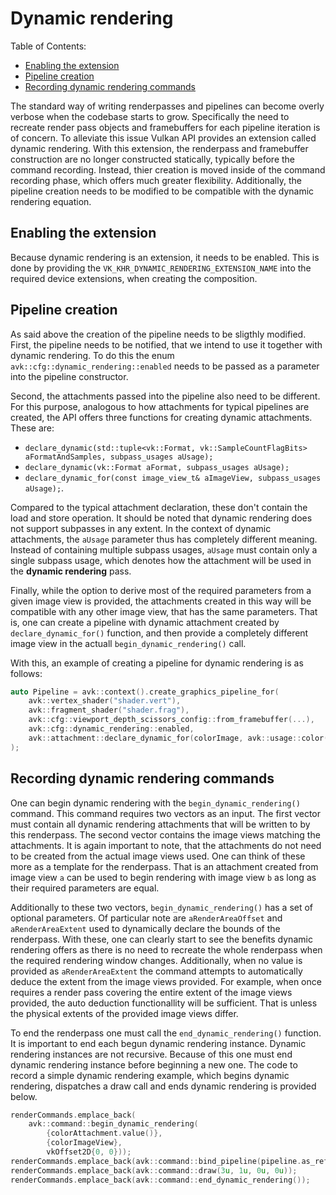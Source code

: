 # Dynamic rendering

Table of Contents:     
- [Enabling the extension](#enabling-the-extension) 
- [Pipeline creation](#pipeline-creation) 
- [Recording dynamic rendering commands](#recording-dynamic-rendering-commands) 

The standard way of writing renderpasses and pipelines can become overly verbose when the codebase starts to grow. Specifically the need to recreate render pass objects and framebuffers for each pipeline iteration is of concern. To alleviate this issue Vulkan API provides an extension called dynamic rendering. With this extension, the renderpass and framebuffer construction are no longer constructed statically, typically before the command recording. Instead, thier creation is moved inside of the command recording phase, which offers much greater flexibility. Additionally, the pipeline creation needs to be modified to be compatible with the dynamic rendering equation.

## Enabling the extension

Because dynamic rendering is an extension, it needs to be enabled. This is done by providing the `VK_KHR_DYNAMIC_RENDERING_EXTENSION_NAME` into the required device extensions, when creating the composition.

## Pipeline creation

As said above the creation of the pipeline needs to be sligthly modified. First, the pipeline needs to be notified, that we intend to use it together with dynamic rendering. To do this the enum `avk::cfg::dynamic_rendering::enabled` needs to be passed as a parameter into the pipeline constructor. 

Second, the attachments passed into the pipeline also need to be different. For this purpose, analogous to how attachments for typical pipelines are created, the API offers three functions for creating dynamic attachments. These are:
- `declare_dynamic(std::tuple<vk::Format, vk::SampleCountFlagBits> aFormatAndSamples, subpass_usages aUsage);`
- `declare_dynamic(vk::Format aFormat, subpass_usages aUsage);`
- `declare_dynamic_for(const image_view_t& aImageView, subpass_usages aUsage);`.

Compared to the typical attachment declaration, these don't contain the load and store operation. It should be noted that dynamic rendering does not support subpasses in any extent. In the context of dynamic attachments, the `aUsage` parameter thus has completely different meaning. Instead of containing multiple subpass usages, `aUsage` must contain only a single subpass usage, which denotes how the attachment will be used in the **dynamic rendering** pass.

Finally, while the option to derive most of the required parameters from a given image view is provided, the attachments created in this way will be compatible with any other image view, that has the same parameters. That is, one can create a pipeline with dynamic attachment created by `declare_dynamic_for()` function, and then provide a completely different image view in the actuall `begin_dynamic_rendering()` call. 

With this, an example of creating a pipeline for dynamic rendering is as follows:
```cpp
auto Pipeline = avk::context().create_graphics_pipeline_for(
	avk::vertex_shader("shader.vert"),
	avk::fragment_shader("shader.frag"),
	avk::cfg::viewport_depth_scissors_config::from_framebuffer(...),
	avk::cfg::dynamic_rendering::enabled,
	avk::attachment::declare_dynamic_for(colorImage, avk::usage::color(0))
);
```

## Recording dynamic rendering commands

One can begin dynamic rendering with the `begin_dynamic_rendering()` command. This command requires two vectors as an input. The first vector must contain all dynamic rendering attachments that will be written to by this renderpass. The second vector contains the image views matching the attachments. It is again important to note, that the attachments do not need to be created from the actual image views used. One can think of these more as a template for the renderpass. That is an attachment created from image view `a` can be used to begin rendering with image view `b` as long as their required parameters are equal.

Additionally to these two vectors, `begin_dynamic_rendering()` has a set of optional parameters. Of particular note are `aRenderAreaOffset` and `aRenderAreaExtent` used to dynamically declare the bounds of the renderpass. With these, one can clearly start to see the benefits dynamic rendering offers as there is no need to recreate the whole renderpass when the required rendering window changes. Additionally, when no value is provided as `aRenderAreaExtent` the command attempts to automatically deduce the extent from the image views provided. For example, when once requires a render pass covering the entire extent of the image views provided, the auto deduction functionallity will be sufficient. That is unless the physical extents of the provided image views differ.

To end the renderpass one must call the `end_dynamic_rendering()` function. It is important to end each begun dynamic rendering instance. Dynamic rendering instances are not recursive. Because of this one must end dynamic rendering instance before beginning a new one. The code to record a simple dynamic rendering example, which begins dynamic rendering, dispatches a draw call and ends dynamic rendering is provided below.

```cpp
renderCommands.emplace_back(
    avk::command::begin_dynamic_rendering(
		{colorAttachment.value()},
		{colorImageView},
		vkOffset2D{0, 0}));
renderCommands.emplace_back(avk::command::bind_pipeline(pipeline.as_reference()));
renderCommands.emplace_back(avk::command::draw(3u, 1u, 0u, 0u));
renderCommands.emplace_back(avk::command::end_dynamic_rendering());
```
